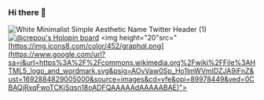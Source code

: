 ### Hi there 👋
![White Minimalist Simple Aesthetic Name Twitter Header (1)](https://github.com/ChrRepou/ChrRepou/assets/54071776/08c41feb-bb3f-41d6-a394-e28e7c4fb409)
[![@crepou's Holopin board](https://holopin.io/api/user/board?user=crepou)](https://holopin.io/@crepou)
<img height="20"src="[https://img.icons8.com/color/452/graphql.png](https://www.google.com/url?sa=i&url=https%3A%2F%2Fcommons.wikimedia.org%2Fwiki%2FFile%3AHTML5_logo_and_wordmark.svg&psig=AOvVaw0Sp_Ho1lmWVmlDZJA9iFnZ&ust=1692884829005000&source=images&cd=vfe&opi=89978449&ved=0CBAQjRxqFwoTCKjSqsn18oADFQAAAAAdAAAAABAE)">

<!--
**ChrRepou/ChrRepou** is a ✨ _special_ ✨ repository because its `README.md` (this file) appears on your GitHub profile.

Here are some ideas to get you started:

- 🔭 I’m currently working on ...
- 🌱 I’m currently learning ...
- 👯 I’m looking to collaborate on ...
- 🤔 I’m looking for help with ...
- 💬 Ask me about ...
- 📫 How to reach me: ...
- 😄 Pronouns: ...
- ⚡ Fun fact: ...
-->
